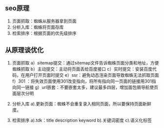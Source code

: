 ## seo原理
1. 页面抓取：蜘蛛从服务器拿到页面
2. 分析入库：蜘蛛将页面存库
3. 检索排序：根据页面的优先级排序

## 从原理谈优化
1. 页面抓取
a）sitemap提交：通过sitemap文件告诉蜘蛛页面分类和地址，方便蜘蛛抓取
b）主动提交：主动将页面丢给百度接口
c）实时提交：安装百度代码，在用户打开页面时提交
e）ssr：避免动态渲染页面导致蜘蛛无法抓取页面
f）301 ：将失效页面使用301改变指向，将所有指向同一页面的链接用301指向同一链接
g）url嵌套：不要嵌套太多，建议最多四层，增加面包屑导航使页面层次分明

2. 分析入库
a).更新页面：蜘蛛不会重复录入相同页面，所以要保持页面新鲜度。

3. 检索排序
a).tdk：title description keyword
b).关键词密度
c).语义化标签
